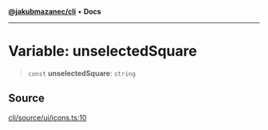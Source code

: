 [**@jakubmazanec/cli**](../../../README.md) • **Docs**

---

# Variable: unselectedSquare

> `const` **unselectedSquare**: `string`

## Source

[cli/source/ui/icons.ts:10](https://github.com/jakubmazanec/tools/blob/bb20df5276ddb119762948adc2cda520aef09f0f/packages/cli/source/ui/icons.ts#L10)
